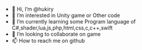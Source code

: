 - 👋 Hi, I’m @hukiry
- 👀 I’m interested in Unity game or Other code
- 🌱 I’m currently learning some Program language of C#,shader,lua,js,php,html,css,c,c++,swift
- 💞️ I’m looking to collaborate on game
- 📫 How to reach me on github

<!---
hukiry/hukiry is a ✨ special ✨ repository because its `README.md` (this file) appears on your GitHub profile.
You can click the Preview link to take a look at your changes.
--->

